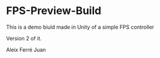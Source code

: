 # FPS-Preview-Build
This is a demo biuld made in Unity of a simple FPS controller

Version 2 of it.

Aleix Ferré Juan